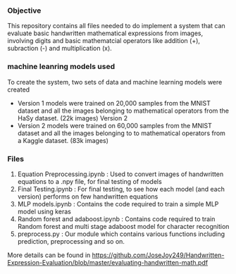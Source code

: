 ### Objective
This repository contains all files needed to do implement a system that can evaluate basic handwritten mathematical expressions from images, involving digits and basic mathematcial operators like addition (+), subraction (-) and multiplication (x).

### machine leanring models used
To create the system, two sets of data and machine learning models were created
- Version 1 models were trained on 20,000 samples from the MNIST dataset and all the images belonging to mathematical operators from the HaSy dataset. (22k images) 
Version 2
- Version 2 models were trained on 60,000 samples from the MNIST dataset and all the images belonging to to mathematical operators from a Kaggle dataset. (83k images)

### Files
1. Equation Preprocessing.ipynb : Used to convert images of handwritten equations to a .npy file, for final testing of models
2. Final Testing.ipynb : For final testing, to see how each model (and each version) performs on few handwritten equations
3. MLP models.ipynb : Contains the code required to train a simple MLP model using keras
4. Random forest and adaboost.ipynb : Contains code required to train Random forest and multi stage adaboost model for character recognition
5. preprocess.py : Our module which contains various functions including prediction, preprocessing and so on. 

More details can be found in https://github.com/JoseJoy249/Handwritten-Expression-Evaluation/blob/master/evaluating-handwritten-math.pdf
